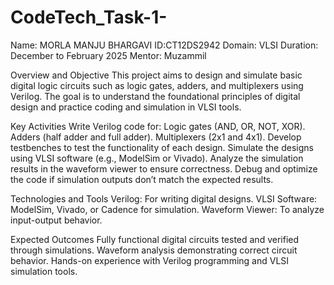 # CodeTech_Task-1-
Name: MORLA MANJU BHARGAVI
ID:CT12DS2942
Domain: VLSI
Duration: December to February 2025
Mentor: Muzammil

Overview and Objective
This project aims to design and simulate basic digital logic circuits such as logic gates, adders, and multiplexers using Verilog. The goal is to understand the foundational principles of digital design and practice coding and simulation in VLSI tools.

Key Activities
Write Verilog code for:
Logic gates (AND, OR, NOT, XOR).
Adders (half adder and full adder).
Multiplexers (2x1 and 4x1).
Develop testbenches to test the functionality of each design.
Simulate the designs using VLSI software (e.g., ModelSim or Vivado).
Analyze the simulation results in the waveform viewer to ensure correctness.
Debug and optimize the code if simulation outputs don’t match the expected results.

Technologies and Tools
Verilog: For writing digital designs.
VLSI Software: ModelSim, Vivado, or Cadence for simulation.
Waveform Viewer: To analyze input-output behavior.

Expected Outcomes
Fully functional digital circuits tested and verified through simulations.
Waveform analysis demonstrating correct circuit behavior.
Hands-on experience with Verilog programming and VLSI simulation tools.
